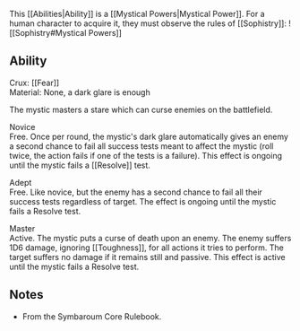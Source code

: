 This [[Abilities|Ability]] is a [[Mystical Powers|Mystical Power]]. For a human character to acquire it, they must observe the rules of [[Sophistry]]:
![[Sophistry#Mystical Powers]]
## Ability
Crux: [[Fear]]<br>Material: None, a dark glare is enough

The mystic masters a stare which can curse enemies on the battlefield.

Novice<br>Free. Once per round, the mystic's dark glare automatically gives an enemy a second chance to fail all success tests meant to affect the mystic (roll twice, the action fails if one of the tests is a failure). This effect is ongoing until the mystic fails a [[Resolve]] test.

Adept<br>Free. Like novice, but the enemy has a second chance to fail all their success tests regardless of target. The effect is ongoing until the mystic fails a Resolve test.

Master<br>Active. The mystic puts a curse of death upon an enemy. The enemy suffers 1D6 damage, ignoring [[Toughness]], for all actions it tries to perform. The target suffers no damage if it remains still and passive. This effect is active until the mystic fails a Resolve test.
## Notes
* From the Symbaroum Core Rulebook.